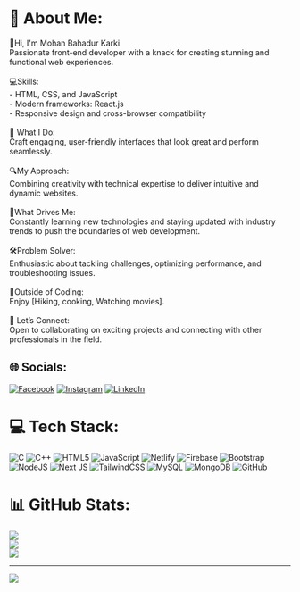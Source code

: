 # 💫 About Me:
👋Hi, I'm Mohan Bahadur Karki  <br>  Passionate front-end developer with a knack for creating stunning and functional web experiences.<br><br>💻Skills:<br>  - HTML, CSS, and JavaScript<br>  - Modern frameworks: React.js<br>  - Responsive design and cross-browser compatibility<br><br>🎨 What I Do:<br>  Craft engaging, user-friendly interfaces that look great and perform seamlessly.<br><br>🔍My Approach:<br>  Combining creativity with technical expertise to deliver intuitive and dynamic websites.<br><br>🌟What Drives Me:  <br>  Constantly learning new technologies and staying updated with industry trends to push the boundaries of web development.<br><br>🛠️Problem Solver:  <br>  Enthusiastic about tackling challenges, optimizing performance, and troubleshooting issues.<br><br>🚀Outside of Coding: <br>  Enjoy [Hiking, cooking, Watching  movies].<br><br>🤝 Let’s Connect: <br>  Open to collaborating on exciting projects and connecting with other professionals in the field.


## 🌐 Socials:
[![Facebook](https://img.shields.io/badge/Facebook-%231877F2.svg?logo=Facebook&logoColor=white)](https://facebook.com/Mohanbahadurkarki28) [![Instagram](https://img.shields.io/badge/Instagram-%23E4405F.svg?logo=Instagram&logoColor=white)](https://instagram.com/mohanbahadurkarki28) [![LinkedIn](https://img.shields.io/badge/LinkedIn-%230077B5.svg?logo=linkedin&logoColor=white)](https://linkedin.com/in/mohanbahadurkarki28) 

# 💻 Tech Stack:
![C](https://img.shields.io/badge/c-%2300599C.svg?style=for-the-badge&logo=c&logoColor=white) ![C++](https://img.shields.io/badge/c++-%2300599C.svg?style=for-the-badge&logo=c%2B%2B&logoColor=white) ![HTML5](https://img.shields.io/badge/html5-%23E34F26.svg?style=for-the-badge&logo=html5&logoColor=white) ![JavaScript](https://img.shields.io/badge/javascript-%23323330.svg?style=for-the-badge&logo=javascript&logoColor=%23F7DF1E) ![Netlify](https://img.shields.io/badge/netlify-%23000000.svg?style=for-the-badge&logo=netlify&logoColor=#00C7B7) ![Firebase](https://img.shields.io/badge/firebase-%23039BE5.svg?style=for-the-badge&logo=firebase) ![Bootstrap](https://img.shields.io/badge/bootstrap-%238511FA.svg?style=for-the-badge&logo=bootstrap&logoColor=white) ![NodeJS](https://img.shields.io/badge/node.js-6DA55F?style=for-the-badge&logo=node.js&logoColor=white) ![Next JS](https://img.shields.io/badge/Next-black?style=for-the-badge&logo=next.js&logoColor=white) ![TailwindCSS](https://img.shields.io/badge/tailwindcss-%2338B2AC.svg?style=for-the-badge&logo=tailwind-css&logoColor=white) ![MySQL](https://img.shields.io/badge/mysql-4479A1.svg?style=for-the-badge&logo=mysql&logoColor=white) ![MongoDB](https://img.shields.io/badge/MongoDB-%234ea94b.svg?style=for-the-badge&logo=mongodb&logoColor=white) ![GitHub](https://img.shields.io/badge/github-%23121011.svg?style=for-the-badge&logo=github&logoColor=white)
# 📊 GitHub Stats:
![](https://github-readme-stats.vercel.app/api?username=Mohanbahadurkarki28&theme=radical&hide_border=false&include_all_commits=true&count_private=true)<br/>
![](https://github-readme-streak-stats.herokuapp.com/?user=Mohanbahadurkarki28&theme=radical&hide_border=false)<br/>
![](https://github-readme-stats.vercel.app/api/top-langs/?username=Mohanbahadurkarki28&theme=radical&hide_border=false&include_all_commits=true&count_private=true&layout=compact)

---
[![](https://visitcount.itsvg.in/api?id=Mohanbahadurkarki28&icon=0&color=0)](https://visitcount.itsvg.in)

<!-- Proudly created with GPRM ( https://gprm.itsvg.in ) -->
